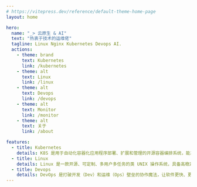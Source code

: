 ```yaml
---
# https://vitepress.dev/reference/default-theme-home-page
layout: home

hero:
  name: "_> 云原生 & AI"
  text: "热衷于技术的运维佬"
  tagline: Linux Nginx Kubernetes Devops AI.
  actions:
    - theme: brand
      text: Kubernetes
      link: /kubernetes
    - theme: alt
      text: Linux
      link: /linux
    - theme: alt
      text: Devops
      link: /devops
    - theme: alt
      text: Monitor
      link: /monitor
    - theme: alt
      text: 关于
      link: /about

features:
  - title: Kubernetes
    details: K8S 是用于自动化容器化应用程序部署、扩展和管理的开源容器编排系统，能高效整合集群资源并保障应用高可用。
  - title: Linux
    details: Linux 是一款开源、可定制、多用户多任务的类 UNIX 操作系统，具备高稳定性、安全性与强大的网络功能，广泛应用于服务器、嵌入式设备等领域。
  - title: Devops
    details: DevOps 是打破开发（Dev）和运维（Ops）壁垒的协作魔法，让软件更快、更稳地送到用户手中。
---
```


